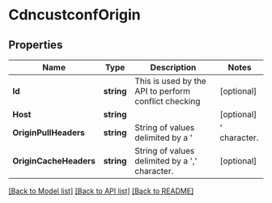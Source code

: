 # CdncustconfOrigin

## Properties

Name | Type | Description | Notes
------------ | ------------- | ------------- | -------------
**Id** | **string** | This is used by the API to perform conflict checking | [optional] 
**Host** | **string** |  | [optional] 
**OriginPullHeaders** | **string** | String of values delimited by a &#39;|&#39; character. | [optional] 
**OriginCacheHeaders** | **string** | String of values delimited by a &#39;,&#39; character. | [optional] 

[[Back to Model list]](../README.md#documentation-for-models) [[Back to API list]](../README.md#documentation-for-api-endpoints) [[Back to README]](../README.md)


